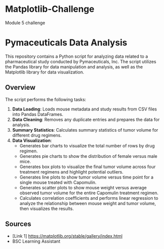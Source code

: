 # Matplotlib-Challenge
Module 5 challenge

# Pymaceuticals Data Analysis

This repository contains a Python script for analyzing data related to a pharmaceutical study conducted by Pymaceuticals, Inc. The script utilizes the Pandas library for data manipulation and analysis, as well as the Matplotlib library for data visualization.

## Overview

The script performs the following tasks:

1. **Data Loading**: Loads mouse metadata and study results from CSV files into Pandas DataFrames.
2. **Data Cleaning**: Removes any duplicate entries and prepares the data for analysis.
3. **Summary Statistics**: Calculates summary statistics of tumor volume for different drug regimens.
4. **Data Visualization**:
    - Generates bar charts to visualize the total number of rows by drug regimen.
    - Generates pie charts to show the distribution of female versus male mice.
    - Generates box plots to visualize the final tumor volume across four treatment regimens and highlight potential outliers.
    - Generates line plots to show tumor volume versus time point for a single mouse treated with Capomulin.
    - Generates scatter plots to show mouse weight versus average observed tumor volume for the entire Capomulin treatment regimen.
    - Calculates correlation coefficients and performs linear regression to analyze the relationship between mouse weight and tumor volume, then visualizes the results.

## Sources
- [Link 1] https://matplotlib.org/stable/gallery/index.html
- BSC Learning Assistant
